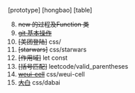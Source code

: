 [prototype]
[hongbao]
[table]


8. ~~new 的过程及Function 类~~
7. ~~[git 基本操作](https://v.youku.com/v_show/id_XNDA4NjExMDk0NA==.html?spm=a2hzp.8244740.0.0)~~
6. ~~[美团登陆]~~  css/
5. ~~[starwars]~~  css/starwars
4. ~~[作用域]~~ let const  
3. ~~[括号匹配]~~   leetcode/valid_parentheses
2. ~~[weui-cell](https://juejin.im/weui-cell)~~ css/weui-cell 
1. ~~[大白](https://juejin.im/post/5c77ab9f5188253ec91e2830)~~ css/dabai 
